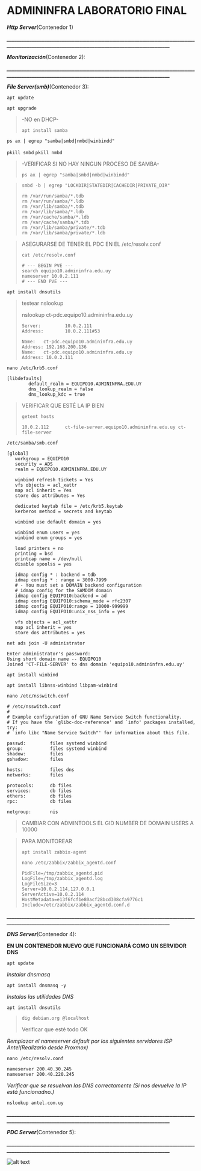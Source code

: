 # ADMININFRA LABORATORIO FINAL


***Http Server***(Contenedor 1)

***____________________________________________________________________________________________________________________________________________***

***Monitorización***(Contenedor 2):


***____________________________________________________________________________________________________________________________________________***

***File Server(smb)***(Contenedor 3):

`apt update`

`apt upgrade`

>-NO en DHCP-
>
>`apt install samba`


`ps ax | egrep "samba|smbd|nmbd|winbindd"`

`pkill smbd`
`pkill nmbd`

>-VERIFICAR SI NO HAY NINGUN PROCESO DE SAMBA-
>
>`ps ax | egrep "samba|smbd|nmbd|winbindd"`



>`smbd -b | egrep "LOCKDIR|STATEDIR|CACHEDIR|PRIVATE_DIR"`
>
>```
>rm /var/run/samba/*.tdb
>rm /var/run/samba/*.ldb
>rm /var/lib/samba/*.tdb
>rm /var/lib/samba/*.ldb
>rm /var/cache/samba/*.ldb
>rm /var/cache/samba/*.tdb
>rm /var/lib/samba/private/*.tdb
>rm /var/lib/samba/private/*.ldb
>```

>ASEGURARSE DE TENER EL PDC EN EL /etc/resolv.conf
>
>`cat /etc/resolv.conf`
>```
># --- BEGIN PVE ---
>search equipo10.admininfra.edu.uy
>nameserver 10.0.2.111
># --- END PVE ---
>```

`apt install dnsutils`

>testear nslookup
>
>nslookup ct-pdc.equipo10.admininfra.edu.uy
>```
>Server:         10.0.2.111
>Address:        10.0.2.111#53
>
>Name:   ct-pdc.equipo10.admininfra.edu.uy
>Address: 192.168.200.136
>Name:   ct-pdc.equipo10.admininfra.edu.uy
>Address: 10.0.2.111
>```

`nano /etc/krb5.conf`

```
[libdefaults]
        default_realm = EQUIPO10.ADMININFRA.EDU.UY
        dns_lookup_realm = false
        dns_lookup_kdc = true
```

>VERIFICAR QUE ESTÉ LA IP BIEN
>
> `getent hosts`
> 
> ```10.0.2.112      ct-file-server.equipo10.admininfra.edu.uy ct-file-server```

`/etc/samba/smb.conf`

```
[global]
   workgroup = EQUIPO10
   security = ADS
   realm = EQUIPO10.ADMININFRA.EDU.UY

   winbind refresh tickets = Yes
   vfs objects = acl_xattr
   map acl inherit = Yes
   store dos attributes = Yes

   dedicated keytab file = /etc/krb5.keytab
   kerberos method = secrets and keytab

   winbind use default domain = yes

   winbind enum users = yes
   winbind enum groups = yes

   load printers = no
   printing = bsd
   printcap name = /dev/null
   disable spoolss = yes

   idmap config * : backend = tdb
   idmap config * : range = 3000-7999
   # - You must set a DOMAIN backend configuration
   # idmap config for the SAMDOM domain
   idmap config EQUIPO10:backend = ad
   idmap config EQUIPO10:schema_mode = rfc2307
   idmap config EQUIPO10:range = 10000-999999
   idmap config EQUIPO10:unix_nss_info = yes

   vfs objects = acl_xattr
   map acl inherit = yes
   store dos attributes = yes
```

`net ads join -U administrator`

```
Enter administrator's password:
Using short domain name -- EQUIPO10
Joined 'CT-FILE-SERVER' to dns domain 'equipo10.admininfra.edu.uy'
```

`apt install winbind`

`apt install libnss-winbind libpam-winbind`

`nano /etc/nsswitch.conf`

```
# /etc/nsswitch.conf
#
# Example configuration of GNU Name Service Switch functionality.
# If you have the `glibc-doc-reference' and `info' packages installed, try:
# `info libc "Name Service Switch"' for information about this file.

passwd:         files systemd winbind
group:          files systemd winbind
shadow:         files
gshadow:        files

hosts:          files dns
networks:       files

protocols:      db files
services:       db files
ethers:         db files
rpc:            db files

netgroup:       nis
```

>CAMBIAR CON ADMINTOOLS EL GID NUMBER DE DOMAIN USERS A 10000

>PARA MONITOREAR
>
> `apt install zabbix-agent`
>
>`nano /etc/zabbix/zabbix_agentd.conf`
>
>```
>PidFile=/tmp/zabbix_agentd.pid
>LogFile=/tmp/zabbix_agentd.log
>LogFileSize=3
>Server=10.0.2.114,127.0.0.1
>ServerActive=10.0.2.114
>HostMetadata=e13f6fcf1e80acf28bcd308cfa9776c1
>Include=/etc/zabbix/zabbix_agentd.conf.d
>```


***____________________________________________________________________________________________________________________________________________***

***DNS Server***(Contenedor 4):

**EN UN CONTENEDOR NUEVO QUE FUNCIONARÁ COMO UN SERVIDOR DNS**

`apt update`

*Instalar dnsmasq*

`apt install dnsmasq -y`

*Instalas las utilidades DNS*

`apt install dnsutils`

>`dig debian.org @localhost`
>
>Verificar que esté todo OK

*Remplazar el nameserver default por los siguientes servidores ISP Antel(Realizarlo desde Proxmox)*

`nano /etc/resolv.conf`

```
nameserver 200.40.30.245
nameserver 200.40.220.245
````

*Verificar que se resuelvan las DNS correctamente (Si nos devuelve la IP está funcionadno.)*

`nslookup antel.com.uy`

***____________________________________________________________________________________________________________________________________________***

***PDC Server***(Contenedor 5):


***____________________________________________________________________________________________________________________________________________***


![alt text](https://cdn.discordapp.com/attachments/883488196036534297/886380346931826718/unknown.png)
